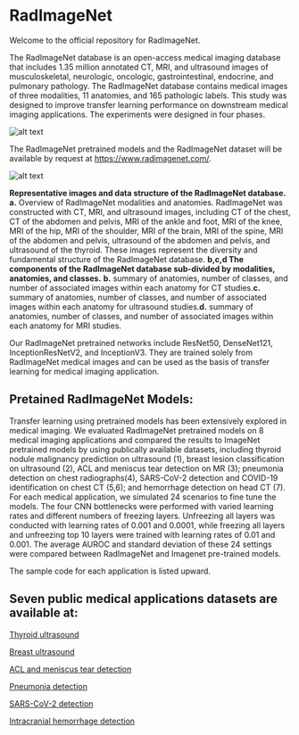 # RadImageNet
Welcome to the official repository for RadImageNet. 

The RadImageNet database is an open-access medical imaging database that includes 1.35 million annotated CT, MRI, and ultrasound images of musculoskeletal, neurologic, oncologic, gastrointestinal, endocrine, and pulmonary pathology. The RadImageNet database contains medical images of three modalities, 11 anatomies, and 165 pathologic labels. This study was designed to improve transfer learning performance on downstream medical imaging applications. The experiments were designed in four phases.

![alt text](https://github.com/BMEII-AI/RadImageNet/blob/main/util/Slide1.jpg)


The RadImageNet pretrained models and the RadImageNet dataset will be available by request at https://www.radimagenet.com/.  

![alt text](https://github.com/BMEII-AI/RadImageNet/blob/main/util/Slide2.jpg)

__Representative images and data structure of the RadImageNet database.__ __a.__ Overview of RadImageNet modalities and anatomies. RadImageNet was constructed with CT, MRI, and ultrasound images, including CT of the chest, CT of the abdomen and pelvis, MRI of the ankle and foot, MRI of the knee, MRI of the hip, MRI of the shoulder, MRI of the brain, MRI of the spine, MRI of the abdomen and pelvis, ultrasound of the abdomen and pelvis, and ultrasound of the thyroid. These images represent the diversity and fundamental structure of the RadImageNet database. **b,c,d The components of the RadImageNet database sub-divided by modalities, anatomies, and classes.** __b.__ summary of anatomies, number of classes, and number of associated images within each anatomy for CT studies.__c.__ summary of anatomies, number of classes, and number of associated images within each anatomy for ultrasound studies.__d.__ summary of anatomies, number of classes, and number of associated images within each anatomy for MRI studies.



Our RadImageNet pretrained networks include ResNet50, DenseNet121, InceptionResNetV2, and InceptionV3. They are trained solely from RadImageNet medical images and can be used as the basis of transfer learning for medical imaging application.


## Pretained RadImageNet Models: 

Transfer learning using pretrained models has been extensively explored in medical imaging.  We evaluated RadImageNet pretrained models on 8 medical imaging applications and compared the results to ImageNet pretrained models by using publically available datasets, including thyroid nodule malignancy prediction on ultrasound (1), breast lesion classification on ultrasound (2), ACL and meniscus tear detection on MR (3); pneumonia detection on chest radiographs(4), SARS-CoV-2 detection and COVID-19 identification on chest CT (5,6); and hemorrhage detection on head CT (7). For each medical application, we simulated 24 scenarios to fine tune the models.  The four  CNN bottlenecks were performed with varied learning rates and different numbers of freezing layers. Unfreezing all layers was conducted with learning rates of 0.001 and 0.0001, while freezing all layers and unfreezing top 10 layers were trained with learning rates of 0.01 and 0.001. The average AUROC and standard deviation of these 24 settings were compared between RadImageNet and Imagenet pre-trained models.

The sample code for each application is listed upward. 

## Seven public medical applications datasets are available at:

[Thyroid ultrasound](https://www.spiedigitallibrary.org/conference-proceedings-of-spie/9287/92870W/An-open-access-thyroid-ultrasound-image-database/10.1117/12.2073532.full?SSO=1
)

[Breast ultrasound](https://www.kaggle.com/aryashah2k/breast-ultrasound-images-dataset)

[ACL and meniscus tear detection](https://stanfordmlgroup.github.io/competitions/mrnet/)

[Pneumonia detection](https://www.kaggle.com/c/rsna-pneumonia-detection-challenge)

[SARS-CoV-2 detection](http://ncov-ai.big.ac.cn/download?lang=en)

[Intracranial hemorrhage detection](https://www.kaggle.com/c/rsna-intracranial-hemorrhage-detection)



